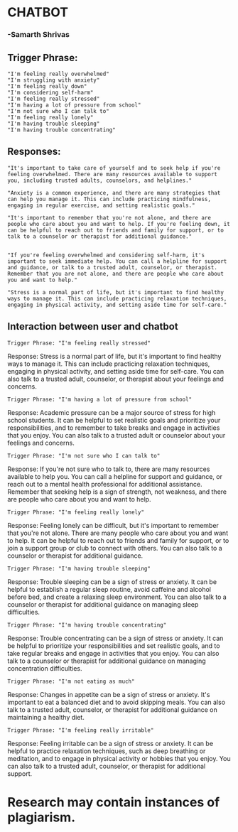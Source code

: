 # CHATBOT
### -Samarth Shrivas
## Trigger Phrase:
    "I'm feeling really overwhelmed"
    "I'm struggling with anxiety"
    "I'm feeling really down"
    "I'm considering self-harm"
    "I'm feeling really stressed"
    "I'm having a lot of pressure from school"
    "I'm not sure who I can talk to"
    "I'm feeling really lonely"
    "I'm having trouble sleeping"
    "I'm having trouble concentrating"
    
## Responses:


	"It's important to take care of yourself and to seek help if you're feeling overwhelmed. There are many resources available to support you, including trusted adults, counselors, and helplines."

	"Anxiety is a common experience, and there are many strategies that can help you manage it. This can include practicing mindfulness, engaging in regular exercise, and setting realistic goals."

	"It's important to remember that you're not alone, and there are people who care about you and want to help. If you're feeling down, it can be helpful to reach out to friends and family for support, or to talk to a counselor or therapist for additional guidance."


	"If you're feeling overwhelmed and considering self-harm, it's important to seek immediate help. You can call a helpline for support and guidance, or talk to a trusted adult, counselor, or therapist. Remember that you are not alone, and there are people who care about you and want to help."

	"Stress is a normal part of life, but it's important to find healthy ways to manage it. This can include practicing relaxation techniques, engaging in physical activity, and setting aside time for self-care."


## Interaction between user and chatbot
    Trigger Phrase: "I'm feeling really stressed"

Response: Stress is a normal part of life, but it's important to find healthy ways to manage it. This can include practicing relaxation techniques, engaging in physical activity, and setting aside time for self-care. You can also talk to a trusted adult, counselor, or therapist about your feelings and concerns.

    Trigger Phrase: "I'm having a lot of pressure from school"

Response: Academic pressure can be a major source of stress for high school students. It can be helpful to set realistic goals and prioritize your responsibilities, and to remember to take breaks and engage in activities that you enjoy. You can also talk to a trusted adult or counselor about your feelings and concerns.

    Trigger Phrase: "I'm not sure who I can talk to"

Response: If you're not sure who to talk to, there are many resources available to help you. You can call a helpline for support and guidance, or reach out to a mental health professional for additional assistance. Remember that seeking help is a sign of strength, not weakness, and there are people who care about you and want to help.

    Trigger Phrase: "I'm feeling really lonely"

Response: Feeling lonely can be difficult, but it's important to remember that you're not alone. There are many people who care about you and want to help. It can be helpful to reach out to friends and family for support, or to join a support group or club to connect with others. You can also talk to a counselor or therapist for additional guidance.

    Trigger Phrase: "I'm having trouble sleeping"

Response: Trouble sleeping can be a sign of stress or anxiety. It can be helpful to establish a regular sleep routine, avoid caffeine and alcohol before bed, and create a relaxing sleep environment. You can also talk to a counselor or therapist for additional guidance on managing sleep difficulties.

    Trigger Phrase: "I'm having trouble concentrating"

Response: Trouble concentrating can be a sign of stress or anxiety. It can be helpful to prioritize your responsibilities and set realistic goals, and to take regular breaks and engage in activities that you enjoy. You can also talk to a counselor or therapist for additional guidance on managing concentration difficulties.

    Trigger Phrase: "I'm not eating as much"

Response: Changes in appetite can be a sign of stress or anxiety. It's important to eat a balanced diet and to avoid skipping meals. You can also talk to a trusted adult, counselor, or therapist for additional guidance on maintaining a healthy diet.

    Trigger Phrase: "I'm feeling really irritable"

Response: Feeling irritable can be a sign of stress or anxiety. It can be helpful to practice relaxation techniques, such as deep breathing or meditation, and to engage in physical activity or hobbies that you enjoy. You can also talk to a trusted adult, counselor, or therapist for additional support.


# Research may contain instances of plagiarism. 
